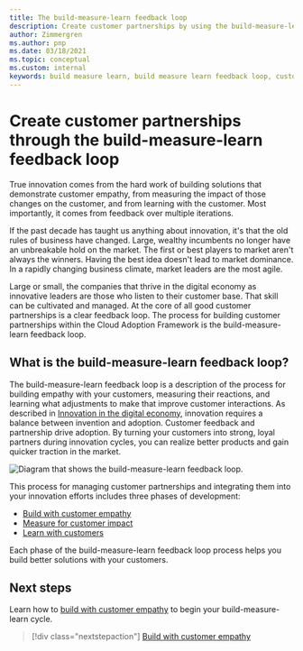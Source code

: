 ```yaml
---
title: The build-measure-learn feedback loop
description: Create customer partnerships by using the build-measure-learn feedback loop to build with customer empathy and measure impact on customers.
author: Zimmergren
ms.author: pnp
ms.date: 03/18/2021
ms.topic: conceptual
ms.custom: internal
keywords: build measure learn, build measure learn feedback loop, customer partnerships
---
```


# Create customer partnerships through the build-measure-learn feedback loop

True innovation comes from the hard work of building solutions that demonstrate customer empathy, from measuring the impact of those changes on the customer, and from learning with the customer. Most importantly, it comes from feedback over multiple iterations.

If the past decade has taught us anything about innovation, it's that the old rules of business have changed. Large, wealthy incumbents no longer have an unbreakable hold on the market. The first or best players to market aren't always the winners. Having the best idea doesn't lead to market dominance. In a rapidly changing business climate, market leaders are the most agile.

Large or small, the companies that thrive in the digital economy as innovative leaders are those who listen to their customer base. That skill can be cultivated and managed. At the core of all good customer partnerships is a clear feedback loop. The process for building customer partnerships within the Cloud Adoption Framework is the build-measure-learn feedback loop.

## What is the build-measure-learn feedback loop?

The build-measure-learn feedback loop is a description of the process for building empathy with your customers, measuring their reactions, and learning what adjustments to make that improve customer interactions. As described in [Innovation in the digital economy](./index.md), innovation requires a balance between invention and adoption. Customer feedback and partnership drive adoption. By turning your customers into strong, loyal partners during innovation cycles, you can realize better products and gain quicker traction in the market.

![Diagram that shows the build-measure-learn feedback loop.](../../_images/innovate/bml-feedback-loop.png)

This process for managing customer partnerships and integrating them into your innovation efforts includes three phases of development:

- [Build with customer empathy](./build.md)
- [Measure for customer impact](./measure.md)
- [Learn with customers](./learn.md)

Each phase of the build-measure-learn feedback loop process helps you build better solutions with your customers.

## Next steps

Learn how to [build with customer empathy](./build.md) to begin your build-measure-learn cycle.

> [!div class="nextstepaction"]
> [Build with customer empathy](./build.md)
